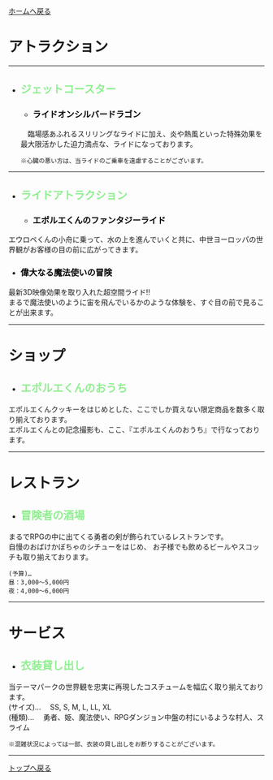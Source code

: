 [ホームへ戻る](https://takajo-soft03.github.io/EUROPE)


# アトラクション
****************
* ## <span style="color:Lightgreen;">ジェットコースター</span>
    * ### <span style="color:black;">ライドオンシルバードラゴン</span>
    　臨場感あふれるスリリングなライドに加え、炎や熱風といった特殊効果を最大限活かした迫力満点な、ライドになっております。  

      ※心臓の悪い方は、当ライドのご乗車を遠慮することがございます。
      
****************
* ## <span style="color:Lightgreen;">ライドアトラクション</span>
    * ### <span style="color:black;">エポルエくんのファンタジーライド</span>
 エウロペくんの小舟に乗って、水の上を進んでいくと共に、中世ヨーロッパの世界観がお客様の目の前に広がってきます。  

   * ### <span style="color:black;">偉大なる魔法使いの冒険</span>
 最新3D映像効果を取り入れた超空間ライド!!  
まるで魔法使いのように宙を飛んでいるかのような体験を、すぐ目の前で見ることが出来ます。

****************
# ショップ
* ## <span style="color:Lightgreen;">エポルエくんのおうち</span>
 エポルエくんクッキーをはじめとした、ここでしか買えない限定商品を数多く取り揃えております。  
エポルエくんとの記念撮影も、ここ、『エポルエくんのおうち』で行なっております。  

****************
# レストラン
* ## <span style="color:Lightgreen;">冒険者の酒場</span>
 まるでRPGの中に出てくる勇者の剣が飾られているレストランです。  
自慢のおばけかぼちゃのシチューをはじめ、
お子様でも飲めるビールやスコッチも取り揃えております。  

    (予算)…
    昼：3,000〜5,000円
    夜：4,000〜6,000円

****************
# サービス
* ## <span style="color:Lightgreen;">衣装貸し出し</span>
 当テーマパークの世界観を忠実に再現したコスチュームを幅広く取り揃えております。  
(サイズ)…
　SS, S, M, L, LL, XL  
(種類)…
　勇者、姫、魔法使い、RPGダンジョン中盤の村にいるような村人、スライム  

    ※混雑状況によっては一部、衣装の貸し出しをお断りすることがございます。

***************
[トップへ戻る](https://takajo-soft03.github.io/EUROPE/attraction)
